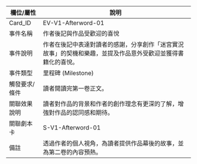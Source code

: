 | 欄位/屬性 | 說明 |
|---|---|
| Card_ID | EV-V1-Afterword-01 |
| 事件名稱 | 作者後記與作品受歡迎的喜悅 |
| 事件說明 | 作者在後記中表達對讀者的感謝，分享創作「迷宮實況故事」的契機和樂趣，並提及作品意外受歡迎並獲得書籍化的喜悅。 |
| 事件類型 | 里程碑 (Milestone) |
| 觸發要求/條件 | 讀者閱讀完第一卷正文。 |
| 關聯效果說明 | 讀者對作品的背景和作者的創作理念有更深的了解，增強對作品的認同感和期待。 |
| 關聯劇本卡 | S-V1-Afterword-01 |
| 備註 | 透過作者的個人視角，為讀者提供作品幕後的故事，並為第二卷的內容預熱。 |
